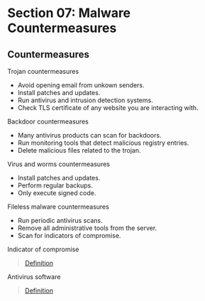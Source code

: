 # Section 07: Malware Countermeasures

## Countermeasures
Trojan countermeasures
- Avoid opening email from unkown senders.
- Install patches and updates.
- Run antivirus and intrusion detection systems.
- Check TLS certificate of any website you are interacting with.

Backdoor countermeasures
- Many antivirus products can scan for backdoors.
- Run monitoring tools that detect malicious registry entries.
- Delete malicious files related to the trojan.

Virus and worms countermeasures
- Install patches and updates.
- Perform regular backups.
- Only execute signed code.

Fileless malware countermeasures
- Run periodic antivirus scans.
- Remove all administrative tools from the server.
- Scan for indicators of compromise.

Indicator of compromise

> [Definition](../definitions/definitions_I.md#indicator-of-compromise)

Antivirus software

> [Definition](../definitions/definitions_A.md#antivvirus)
